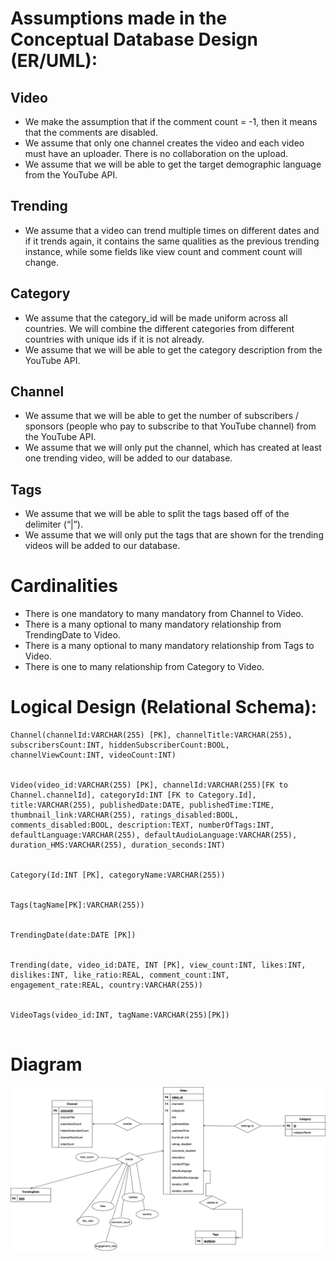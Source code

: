 # Assumptions made in ​​the Conceptual Database Design (ER/UML):
## Video
* We make the assumption that if the comment count = -1, then it means that the comments are disabled.
* We assume that only one channel creates the video and each video must have an uploader. There is no collaboration on the upload.
* We assume that we will be able to get the target demographic language from the YouTube API. 
## Trending
* We assume that a video can trend multiple times on different dates and if it trends again, it contains the same qualities as the previous trending instance, while some fields like view count and comment count will change.
## Category
* We assume that the category_id will be made uniform across all countries. We will combine the different categories from different countries with unique ids if it is not already. 
* We assume that we will be able to get the category description from the YouTube API. 
## Channel
* We assume that we will be able to get the number of subscribers / sponsors (people who pay to subscribe to that YouTube channel) from the YouTube API.
* We assume that we will only put the channel, which has created at least one trending video, will be added to our database.
## Tags
* We assume that we will be able to split the tags based off of the delimiter (“|”). 
* We assume that we will only put the tags that are shown for the trending videos will be added to our database.
# Cardinalities
* There is one mandatory to many mandatory from Channel to Video.
* There is a many optional to many mandatory relationship from TrendingDate to Video.
* There is a many optional to many mandatory relationship from Tags to Video.
* There is one to many relationship from Category to Video.


# Logical Design (Relational Schema):
```
Channel(channelId:VARCHAR(255) [PK], channelTitle:VARCHAR(255), subscribersCount:INT, hiddenSubscriberCount:BOOL, channelViewCount:INT, videoCount:INT)


Video(video_id:VARCHAR(255) [PK], channelId:VARCHAR(255)[FK to Channel.channelId], categoryId:INT [FK to Category.Id], title:VARCHAR(255), publishedDate:DATE, publishedTime:TIME, thumbnail_link:VARCHAR(255), ratings_disabled:BOOL, comments_disabled:BOOL, description:TEXT, numberOfTags:INT, defaultLanguage:VARCHAR(255), defaultAudioLanguage:VARCHAR(255), duration_HMS:VARCHAR(255), duration_seconds:INT)


Category(Id:INT [PK], categoryName:VARCHAR(255))


Tags(tagName[PK]:VARCHAR(255))


TrendingDate(date:DATE [PK])


Trending(date, video_id:DATE, INT [PK], view_count:INT, likes:INT, dislikes:INT, like_ratio:REAL, comment_count:INT, engagement_rate:REAL, country:VARCHAR(255))


VideoTags(video_id:INT, tagName:VARCHAR(255)[PK])


```


# Diagram

![Diagram](PT1Stage2.drawio.png)
